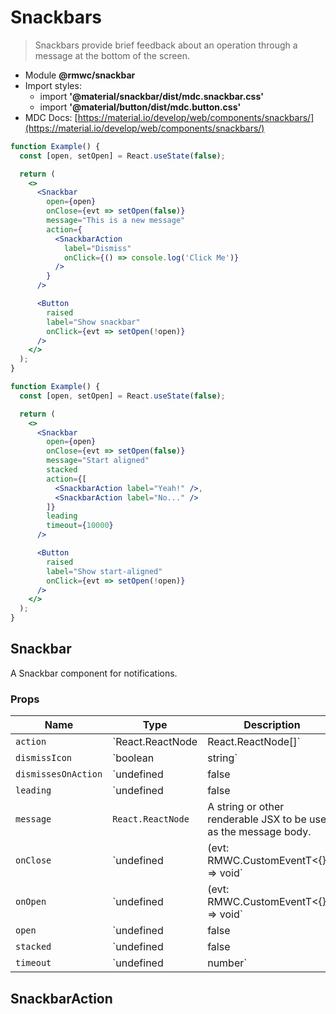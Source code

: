 # Snackbars

> Snackbars provide brief feedback about an operation through a message at the bottom of the screen.

- Module **@rmwc/snackbar**
- Import styles:
  - import **'@material/snackbar/dist/mdc.snackbar.css'**
  - import **'@material/button/dist/mdc.button.css'**
- MDC Docs: [https://material.io/develop/web/components/snackbars/](https://material.io/develop/web/components/snackbars/)

```jsx
function Example() {
  const [open, setOpen] = React.useState(false);

  return (
    <>
      <Snackbar
        open={open}
        onClose={evt => setOpen(false)}
        message="This is a new message"
        action={
          <SnackbarAction
            label="Dismiss"
            onClick={() => console.log('Click Me')}
          />
        }
      />

      <Button
        raised
        label="Show snackbar"
        onClick={evt => setOpen(!open)}
      />
    </>
  );
}
```

```jsx
function Example() {
  const [open, setOpen] = React.useState(false);

  return (
    <>
      <Snackbar
        open={open}
        onClose={evt => setOpen(false)}
        message="Start aligned"
        stacked
        action={[
          <SnackbarAction label="Yeah!" />,
          <SnackbarAction label="No..." />
        ]}
        leading
        timeout={10000}
      />

      <Button
        raised
        label="Show start-aligned"
        onClick={evt => setOpen(!open)}
      />
    </>
  );
}
```

## Snackbar
A Snackbar component for notifications.

### Props

| Name | Type | Description |
|------|------|-------------|
| `action` | `React.ReactNode | React.ReactNode[]` | One or more actions to add to the snackbar. |
| `dismissIcon` | `boolean | string` |  |
| `dismissesOnAction` | `undefined | false | true` | Whether or not your want clicking an action to close the Snackbar. |
| `leading` | `undefined | false | true` |  |
| `message` | `React.ReactNode` | A string or other renderable JSX to be used as the message body. |
| `onClose` | `undefined | (evt: RMWC.CustomEventT<{}>) => void` | A callback thats fired when the Snackbar hides. |
| `onOpen` | `undefined | (evt: RMWC.CustomEventT<{}>) => void` | A callback thats fired when the Snackbar shows. |
| `open` | `undefined | false | true` | Show the Snackbar. |
| `stacked` | `undefined | false | true` | Places the action underneath the message text. |
| `timeout` | `undefined | number` | Milliseconds to show the Snackbar for. |


## SnackbarAction



